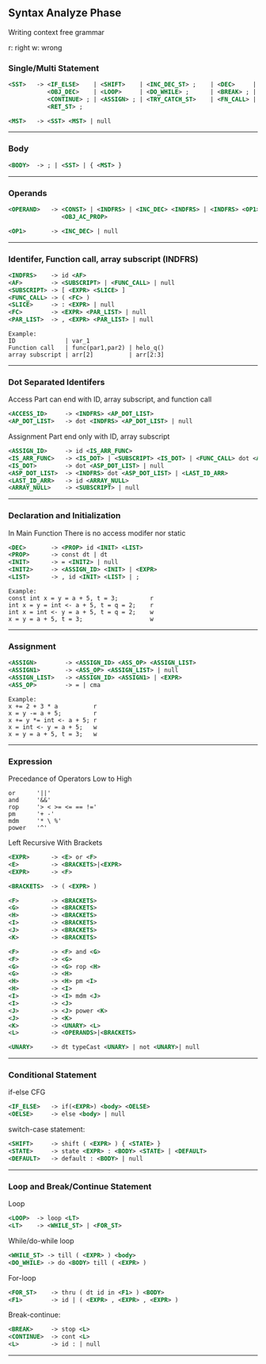 ## Syntax Analyze Phase

Writing context free grammar

r: right
w: wrong




### Single/Multi Statement
```xml
<SST>   -> <IF_ELSE>    | <SHIFT>    | <INC_DEC_ST> ;    | <DEC>     |  
           <OBJ_DEC>    | <LOOP>     | <DO_WHILE> ;      | <BREAK> ; | 
           <CONTINUE> ; | <ASSIGN> ; | <TRY_CATCH_ST>    | <FN_CALL> | 
           <RET_ST> ;

<MST>   -> <SST> <MST> | null 
```
<hr>



### Body
```xml
<BODY>  -> ; | <SST> | { <MST> }
```
<hr>




### Operands
```xml
<OPERAND>   -> <CONST> | <INDFRS> | <INC_DEC> <INDFRS> | <INDFRS> <OP1> | 
               <OBJ_AC_PROP>

<OP1>       -> <INC_DEC> | null
```
<hr>





### Identifer, Function call, array subscript (INDFRS)
```xml
<INDFRS>    -> id <AF>
<AF>        -> <SUBSCRIPT> | <FUNC_CALL> | null
<SUBSCRIPT> -> [ <EXPR> <SLICE> ]
<FUNC_CALL> -> ( <FC> )
<SLICE>     -> : <EXPR> | null
<FC>        -> <EXPR> <PAR_LIST> | null
<PAR_LIST>  -> , <EXPR> <PAR_LIST> | null
```
```
Example:
ID              | var_1 
Function call   | func(par1,par2) | helo_q()
array subscript | arr[2]          | arr[2:3]
```
<hr>




### Dot Separated Identifers
Access Part can end with ID, array subscript, and function call
```xml
<ACCESS_ID>     -> <INDFRS> <AP_DOT_LIST>
<AP_DOT_LIST>   -> dot <INDFRS> <AP_DOT_LIST> | null
```

Assignment Part end only with ID, array subscript
```xml
<ASSIGN_ID>     -> id <IS_ARR_FUNC> 
<IS_ARR_FUNC>   -> <IS_DOT> | <SUBSCRIPT> <IS_DOT> | <FUNC_CALL> dot <ASP_DOT_LIST>
<IS_DOT>        -> dot <ASP_DOT_LIST> | null
<ASP_DOT_LIST>  -> <INDFRS> dot <ASP_DOT_LIST> | <LAST_ID_ARR>
<LAST_ID_ARR>   -> id <ARRAY_NULL>
<ARRAY_NULL>    -> <SUBSCRIPT> | null
```
<hr>




### Declaration and Initialization

In Main Function
There is no access modifer nor static

```xml
<DEC>       -> <PROP> id <INIT> <LIST>
<PROP>      -> const dt | dt
<INIT>      -> = <INIT2> | null
<INIT2>     -> <ASSIGN_ID> <INIT> | <EXPR>
<LIST>      -> , id <INIT> <LIST> | ;
```

```
Example:
const int x = y = a + 5, t = 3;         r
int x = y = int <- a + 5, t = q = 2;    r
int x = int <- y = a + 5, t = q = 2;    w
x = y = a + 5, t = 3;                   w
```
<hr>




### Assignment
```xml
<ASSIGN>        -> <ASSIGN_ID> <ASS_OP> <ASSIGN_LIST>
<ASSIGN1>       -> <ASS_OP> <ASSIGN_LIST> | null 
<ASSIGN_LIST>   -> <ASSIGN_ID> <ASSIGN1> | <EXPR> 
<ASS_OP>        -> = | cma
```

```
Example:
x += 2 + 3 * a          r
x = y -= a + 5;         r
x += y *= int <- a + 5; r
x = int <- y = a + 5;   w
x = y = a + 5, t = 3;   w
```
<hr>




### Expression

Precedance of Operators Low to High
```
or      '||'
and     '&&'
rop     '> < >= <= == !='
pm      '+ -' 
mdm     '* \ %' 
power   '^'
```

Left Recursive 
With Brackets
```xml
<EXPR>      -> <E> or <F>
<E>         -> <BRACKETS>|<EXPR>
<EXPR>      -> <F>

<BRACKETS>  -> ( <EXPR> )

<F>         -> <BRACKETS>
<G>         -> <BRACKETS>
<H>         -> <BRACKETS>
<I>         -> <BRACKETS>
<J>         -> <BRACKETS>
<K>         -> <BRACKETS>

<F>         -> <F> and <G>
<F>         -> <G>
<G>         -> <G> rop <H>
<G>         -> <H>
<H>         -> <H> pm <I>
<H>         -> <I>
<I>         -> <I> mdm <J>
<I>         -> <J>
<J>         -> <J> power <K>
<J>         -> <K>
<K>         -> <UNARY> <L>
<L>         -> <OPERANDS>|<BRACKETS>

<UNARY>     -> dt typeCast <UNARY> | not <UNARY>| null
```
<hr>




### Conditional Statement

if-else CFG
```xml
<IF_ELSE>   -> if(<EXPR>) <body> <OELSE>
<OELSE>     -> else <body> | null
```

switch-case statement:
```xml
<SHIFT>     -> shift ( <EXPR> ) { <STATE> }
<STATE>     -> state <EXPR> : <BODY> <STATE> | <DEFAULT> 
<DEFAULT>   -> default : <BODY> | null 
```
<hr>



### Loop and Break/Continue Statement

Loop
```xml
<LOOP>  -> loop <LT>
<LT>    -> <WHILE_ST> | <FOR_ST>
```

While/do-while loop
```xml
<WHILE_ST> -> till ( <EXPR> ) <body>
<DO_WHILE> -> do <BODY> till ( <EXPR> )
```

For-loop
```xml
<FOR_ST>    -> thru ( dt id in <F1> ) <BODY>
<F1>        -> id | ( <EXPR> , <EXPR> , <EXPR> )
```

Break-continue:
```xml
<BREAK>     -> stop <L>
<CONTINUE>  -> cont <L>
<L>         -> id : | null
```
<hr>














